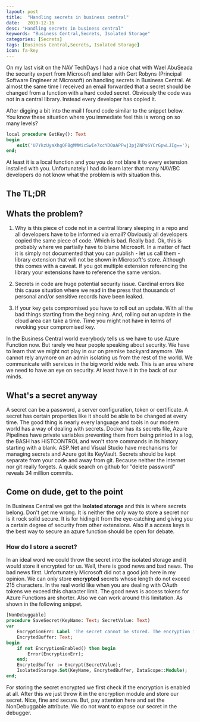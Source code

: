 ```yaml
---
layout: post
title:  "Handling secrets in business central"
date:   2019-12-16
desc: "Handling secrets in business central"
keywords: "Business Central,Secrets, Isolated Storage"
categories: [Secrets]
tags: [Business Central,Secrets, Isolated Storage]
icon: fa-key
---
```


On my last visit on the NAV TechDays I had a nice chat with Wael AbuSeada the security expert from Microsoft and later with Gert Robyns (Principal Software Engineer at Microsoft) on handling secrets in Business Central. At almost the same time I received an email forwarded that a secret should be changed from a function with a hard coded secret. Obviously the code was not in a central library. Instead every developer has copied it.

After digging a bit into the mail I found code similar to the snippet below. You know these situation where you immediate feel this is wrong on so many levels? 

```pascal
local procedure GetKey(): Text
begin
    exit('U7YkzUyaXhgQFBgMMWicSwIe7xcYD0aAPFwj3pjZNPs6YCrGpwLJIg==');
end;
```

At least it is a local function and you you do not blare it to every extension installed with you. Unfortunately I had do learn later that many NAV/BC developers do not know what the problem is with situation this.

## **The TL;DR**

## **Whats the problem?**

1. Why is this piece of code not in a central library sleeping in a repo and all developers have to be informed via email? Obviously all developers copied the same piece of code. Which is bad. Really bad. Ok, this is probably where we partially have to blame Microsoft. In a matter of fact it is simply not documented that you can publish - let us call them - library extension that will not be shown in Microsoft's store. Although this comes with a caveat. If you got multiple extension referencing the library your extensions have to reference the same version.

2. Secrets in code are huge potential security issue. Cardinal errors like this cause situation where we read in the press that thousands of personal and/or sensitive records have been leaked.

3. If your key gets compromised you have to roll out an update. With all the bad things starting from the beginning. And, rolling out an update in the cloud area can take a time. Time you might not have in terms of revoking your compromised key. 

In the Business Central world everybody tells us we have to use Azure Function now. But rarely we hear people speaking about security. We have to learn that we might not play in our on premise backyard anymore. We cannot rely anymore on an admin isolating us from the rest of the world.  We communicate with services in the big world wide web. This is an area where we need to have an eye on security. At least have it in the back of our minds. 

## **What's a secret anyway**

A secret can be a password, a server configuration, token or certificate. A secret has certain properties like it should be able to be changed at every time. The good thing is nearly every language and tools in our modern world has a way of dealing with secrets. Docker has its secrets file, Azure Pipelines have private variables preventing them from being printed in a log, the BASH has HISTCONTROL and won't store commands in its history starting with a blank. ASP.Net and Visual Studio have mechanisms for managing secrets and Azure got its KeyVault. Secrets should be kept separate from your code and away from git. Because neither the internet nor git really forgets. A quick search on github for "delete password" reveals 34 million commits.

## **Come on dude, get to the point**

In Business Central we got the **Isolated storage** and this is where secrets belong. Don't get me wrong. It is neither the only way to store a secret nor is it rock solid secure. It is for hiding it from the eye-catching and giving you a certain degree of security from other extensions. Also if a access keys is the best way to secure an azure function should be open for debate.

### How do I store a secret?

In an ideal word we could throw the secret into the isolated storage and it would store it encrypted for us. Well, there is good news and bad news. The bad news first. Unfortunately Microsoft did not a good job here in my opinion. We can only store **encrypted** secrets whose length do not exceed 215 characters. In the real world like when you are dealing with OAuth tokens we exceed this character limit. The good news is access tokens for Azure Functions are shorter. Also we can work around this limitation. As shown in the following snippet.

```pascal
[NonDebuggable]
procedure SaveSecret(KeyName: Text; SecretValue: Text)
var
    EncryptionErr: Label 'The secret cannot be stored. The encryption is not enabled.';
    EncrytedBuffer: Text;
begin
    if not EncryptionEnabled() then begin
        Error(EncryptionErr);
    end;
    EncrytedBuffer := Encrypt(SecretValue);
    IsolatedStorage.Set(KeyName, EncrytedBuffer, DataScope::Module);
end;
```

For storing the secret encrypted we first check if the encryption is enabled at all. After this we just throw it in the encryption module and store our secret. Nice, fine and secure. But, pay attention here and set the NonDebuggable attribute. We do not want to expose our secret in the debugger.


